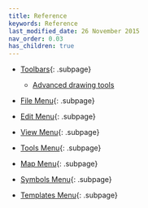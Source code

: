 ```yaml
---
title: Reference
keywords: Reference
last_modified_date: 26 November 2015
nav_order: 0.03
has_children: true
---
```


 - [Toolbars](toolbars.md){: .subpage}
   - [Advanced drawing tools](toolbars.md#advanced-drawing-toolbar)


 - [File Menu](file_menu.md){: .subpage}
 - [Edit Menu](edit_menu.md){: .subpage}
 - [View Menu](view_menu.md){: .subpage}
 - [Tools Menu](tools_menu.md){: .subpage}
 - [Map Menu](map_menu.md){: .subpage}
 - [Symbols Menu](symbols_menu.md){: .subpage}
 - [Templates Menu](templates_menu.md){: .subpage}
